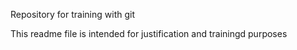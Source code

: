 Repository for training with git

This readme file is intended for justification and trainingd purposes
